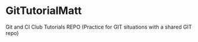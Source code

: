 # GitTutorialMatt
Git and CI Club Tutorials REPO (Practice for GIT situations with a shared GIT repo)
